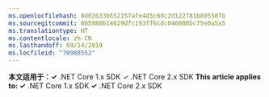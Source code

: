 ```yaml
---
ms.openlocfilehash: 8d02633b652157afe4d5c6dc2d122781b895587b
ms.sourcegitcommit: 005980b14629dfc193ff6cdc040800bc75e0a5a5
ms.translationtype: HT
ms.contentlocale: zh-CN
ms.lasthandoff: 09/14/2019
ms.locfileid: "70988552"
---
```

<span data-ttu-id="d8578-101">**本文适用于：✓** .NET Core 1.x SDK ✓ .NET Core 2.x SDK </span><span class="sxs-lookup"><span data-stu-id="d8578-101">**This article applies to: ✓** .NET Core 1.x SDK **✓** .NET Core 2.x SDK</span></span>
